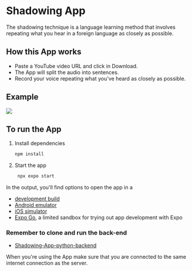 # Shadowing App
The shadowing technique is a language learning method that involves repeating what you hear in a foreign language as closely as possible.

## How this App works
- Paste a YouTube video URL and click in Download.
- The App will split the audio into sentences.
- Record your voice repeating what you've heard as closely as possible.

## Example
<img src="./assets/gifs/app-intro.gif" />

## To run the App
1. Install dependencies

   ```bash
   npm install
   ```

2. Start the app

   ```bash
    npx expo start
   ```

In the output, you'll find options to open the app in a

- [development build](https://docs.expo.dev/develop/development-builds/introduction/)
- [Android emulator](https://docs.expo.dev/workflow/android-studio-emulator/)
- [iOS simulator](https://docs.expo.dev/workflow/ios-simulator/)
- [Expo Go](https://expo.dev/go), a limited sandbox for trying out app development with Expo

### Remember to clone and run the back-end
- [Shadowing-App-python-backend](https://github.com/GabriellBarbosa/Shadowing-App-python-backend)

When you're using the App make sure that you are connected to the same internet connection as the server.